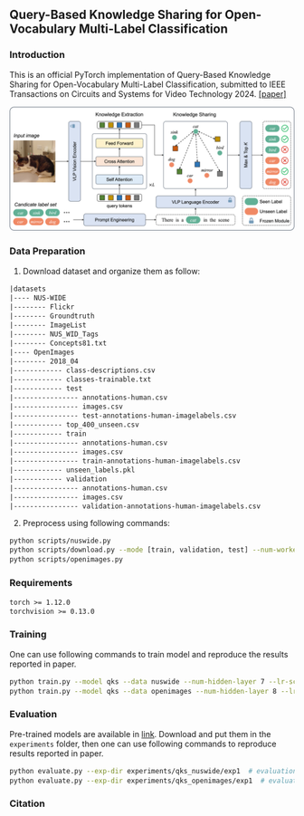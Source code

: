 ## Query-Based Knowledge Sharing for Open-Vocabulary Multi-Label Classification

### Introduction
This is an official PyTorch implementation of Query-Based Knowledge Sharing for Open-Vocabulary Multi-Label Classification, submitted to IEEE Transactions on Circuits and Systems for Video Technology 2024. [[paper]]()

![alt tsformer](src/framework.png)


### Data Preparation
1. Download dataset and organize them as follow:
```
|datasets
|---- NUS-WIDE
|-------- Flickr
|-------- Groundtruth
|-------- ImageList
|-------- NUS_WID_Tags
|-------- Concepts81.txt
|---- OpenImages
|-------- 2018_04
|------------ class-descriptions.csv
|------------ classes-trainable.txt
|------------ test
|---------------- annotations-human.csv
|---------------- images.csv
|---------------- test-annotations-human-imagelabels.csv
|------------ top_400_unseen.csv
|------------ train
|---------------- annotations-human.csv
|---------------- images.csv
|---------------- train-annotations-human-imagelabels.csv
|------------ unseen_labels.pkl
|------------ validation
|---------------- annotations-human.csv
|---------------- images.csv
|---------------- validation-annotations-human-imagelabels.csv
```

2. Preprocess using following commands:
```bash
python scripts/nuswide.py
python scripts/download.py --mode [train, validation, test] --num-workers 32  # dowload image data for Open Images
python scripts/openimages.py
```

### Requirements
```
torch >= 1.12.0
torchvision >= 0.13.0
```

### Training
One can use following commands to train model and reproduce the results reported in paper.
```bash
python train.py --model qks --data nuswide --num-hidden-layer 7 --lr-scheduler ReduceLROnPlateau --lr 0.00001 --loss asl --num-query-tokens 12 --gamma-neg 4.0
python train.py --model qks --data openimages --num-hidden-layer 8 --lr-scheduler ReduceLROnPlateau --lr 0.00001 --loss bce --num-query-tokens 22 --gamma-neg 4.0 --topk 10 20
```

### Evaluation

Pre-trained models are available in [link](https://pan.seu.edu.cn:443/link/3C5AF12C13775D0C195EB35D4AFB6CB9). Download and put them in the `experiments` folder, then one can use following commands to reproduce results reported in paper.
```bash
python evaluate.py --exp-dir experiments/qks_nuswide/exp1  # evaluation for NUS-WIDE
python evaluate.py --exp-dir experiments/qks_openimages/exp1  # evaluation for Open Images
```

### Citation
```

```
